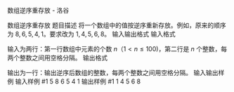 



数组逆序重存放 - 洛谷














数组逆序重存放
题目描述
将一个数组中的值按逆序重新存放。例如，原来的顺序为 $8,6,5,4,1$。要求改为 $1,4,5,6,8$。
输入输出格式
输入格式

输入为两行：第一行数组中元素的个数 $n$（$1 \lt n \le 100$)，第二行是 $n$ 个整数，每两个整数之间用空格分隔。
输出格式

输出为一行：输出逆序后数组的整数，每两个整数之间用空格分隔。
输入输出样例
输入样例 #1
5
8 6 5 4 1
输出样例 #1
1 4 5 6 8






